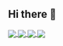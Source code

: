 ## Hi there 👋

<!-- GitHub Readme Stats für die meistverwendeten Sprachen -->
<a href="#">
  <img align="center" src="https://github-readme-stats.vercel.app/api/top-langs/?username=codebyschmidt&layout=compact&count_private=true&theme=dark" />
</a>

<!-- GitHub Stats Card 
<a href="#">
  <img align="center" src="https://github-readme-stats.vercel.app/api?username=codebyschmidt&show_icons=true&theme=dark" />
</a>-->

<!-- GitHub Streak Stats -->
<a href="#">
  <img align="center" src="https://github-readme-streak-stats.herokuapp.com/?user=codebyschmidt&theme=dark" />
</a>

<!-- GitHub Trophies -->
<a href="#">
  <img align="center" src="https://github-profile-trophy.vercel.app/?username=codebyschmidt&theme=darkhub" />
</a>

<!-- Profile Views -->
<a href="#">
  <img align="center" src="https://komarev.com/ghpvc/?username=codebyschmidt&color=blue&style=flat-square&label=Profile+Views" />
</a>

<!-- **CodeBySchmidt/codebyschmidt** is a ✨ _special_ ✨ repository because its `README.md` (this file) appears on your GitHub profile.

Here are some ideas to get you started:

- 🔭 I’m currently working on ...
- 🌱 I’m currently learning ...
- 👯 I’m looking to collaborate on ...
- 🤔 I’m looking for help with ...
- 💬 Ask me about ...
- 📫 How to reach me: ...
- 😄 Pronouns: ...
- ⚡ Fun fact: ...
-->

